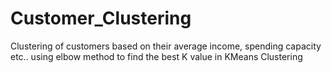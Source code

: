 # Customer_Clustering
Clustering of customers based on their average income, spending capacity etc.. using elbow method to find the best K value in KMeans Clustering
